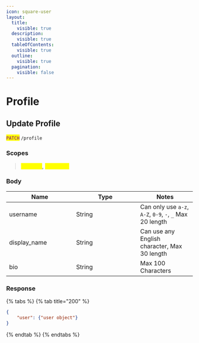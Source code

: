 ```yaml
---
icon: square-user
layout:
  title:
    visible: true
  description:
    visible: true
  tableOfContents:
    visible: true
  outline:
    visible: true
  pagination:
    visible: false
---
```


# Profile

## Update Profile

<mark style="color:purple;">`PATCH`</mark> `/profile`

### Scopes

> <mark style="color:yellow;">`user.get`</mark>, <mark style="color:yellow;">`user.edit`</mark>

### Body

<table><thead><tr><th width="165">Name</th><th width="157">Type</th><th>Notes</th></tr></thead><tbody><tr><td>username</td><td>String</td><td>Can only use <code>a-z</code>, <code>A-Z</code>, <code>0-9</code>, <code>-</code>, <code>_</code> Max 20 length</td></tr><tr><td>display_name</td><td>String</td><td>Can use any English character, Max 30 length</td></tr><tr><td>bio</td><td>String</td><td>Max 100 Characters</td></tr></tbody></table>

### Response

{% tabs %}
{% tab title="200" %}
```json
{
    "user": {"user object"}
}
```
{% endtab %}
{% endtabs %}
